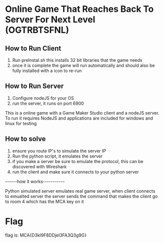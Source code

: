 # Online Game That Reaches Back To Server For Next Level (OGTRBTSFNL)

## How to Run Client

1. Run preInstal.sh this installs 32 bit libraries that the game needs
1. once it is complete the game will run automatically and should also be fully installed with a icon to re-run 

## How to Run Server
1. Configure nodeJS for your OS
1. run the server, it runs on port 6900

This is a online game with a Game Maker Studio client and a nodeJS server. To run it requires NodeJS and applications are included for windows and linux for testing

## How to solve ##
1. ensure you route IP's to simulate the server IP
1. Run the python script, it emulates the server
1. if you make a server be sure to emulate the protocol, this can be discovered with Wireshark
1. run the client and make sure it connects to your python server


------how it works-----------

Python simulated server emulates real game server, when client connects to emualted server the server sends 
the command that makes the client go to room 4 which has the MCA key on it


# Flag

flag is: MCA{D3kI9F8DDjel3FA3Q3g9G}


